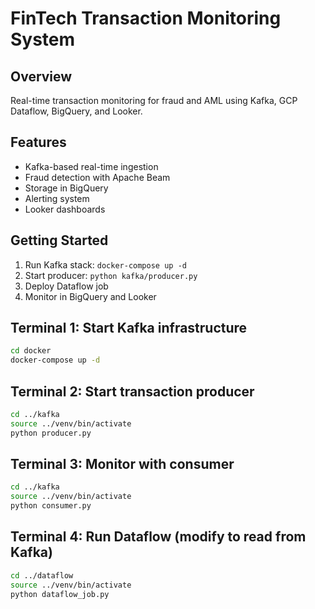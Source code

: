 # FinTech Transaction Monitoring System

## Overview
Real-time transaction monitoring for fraud and AML using Kafka, GCP Dataflow, BigQuery, and Looker.

## Features
- Kafka-based real-time ingestion
- Fraud detection with Apache Beam
- Storage in BigQuery
- Alerting system
- Looker dashboards

## Getting Started
1. Run Kafka stack: `docker-compose up -d`
2. Start producer: `python kafka/producer.py`
3. Deploy Dataflow job
4. Monitor in BigQuery and Looker

## Terminal 1: Start Kafka infrastructure  
```bash
cd docker  
docker-compose up -d  
```

## Terminal 2: Start transaction producer  
```bash
cd ../kafka  
source ../venv/bin/activate  
python producer.py  
```

## Terminal 3: Monitor with consumer  
```bash
cd ../kafka  
source ../venv/bin/activate  
python consumer.py  
```

## Terminal 4: Run Dataflow (modify to read from Kafka)  
```bash
cd ../dataflow  
source ../venv/bin/activate  
python dataflow_job.py  
```
